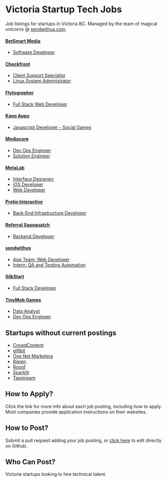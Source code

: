 # Victoria Startup Tech Jobs

Job listings for startups in Victoria BC. Managed by the team of magical unicorns @ [sendwithus.com](http://sendwithus.com).

#### [BetSmart Media](http://www.betsmartmedia.com/)
* [Software Developer](http://www.betsmartmedia.com/software-developer)

#### [Checkfront](https://www.checkfront.com/)
* [Client Support Specialist](http://checkfront.workable.com/jobs/27727)
* [Linux System Administrator](https://www.checkfront.com/careers/linux-system-administrator-wanted)

#### [Flytographer](http://www.flytographer.com/)
* [Full Stack Web Developer](http://www.flytographer.com/jobs)

#### [Kano Apps](http://www.kanoapps.com/)
* [Javascript Developer - Social Games](http://www.kanoapps.com/software-developer/)

#### [Mediacore](http://www.mediacore.com/)
* [Dev Ops Engineer](https://mediacore.bamboohr.com/jobs/view.php?id=7)
* [Solution Engineer](https://mediacore.bamboohr.com/jobs/view.php?id=9)

#### [MetaLab](http://metalab.co/)
* [Interface Designerr](http://metalab.co/careers/)
* [iOS Developer](http://metalab.co/careers/)
* [Web Developer](http://metalab.co/careers/)

#### [Pretio Interactive](https://www.pretio.in/)
* [Back-End Infrastructure Developer](https://www.pretio.in/jobs/back-end-infrastructure-developer/)

#### [Referral Saasquatch](http://www.referralsaasquatch.com/)
* [Backend Developer](http://www.referralsaasquatch.com/careers/#op-35157-backend-developer)

#### [sendwithus](https://www.sendwithus.com)
* [App Team: Web Developer](https://github.com/sendwithus/jobs/blob/master/app_team_web_developer.md)
* [Intern: QA and Testing Automation](https://github.com/sendwithus/jobs/blob/master/intern_test_automation.md)

#### [SilkStart](http://silkstart.com/)  
* [Full Stack Developer](http://silkstart.com/about/#careers)  

#### [TinyMob Games](http://tinymobgames.com/)
* [Data Analyst](http://tinymobgames.com/data-analyst.html)
* [Dev Ops Engineer](http://tinymobgames.com/devops-engineer-contract.html)


## Startups without current postings
* [CrowdContent](https://www.crowdcontent.com/)
* [giftbit](https://www.giftbit.com/)
* [One Net Marketing](http://onenetmarketing.com/)
* [Riipen](https://riipen.com/)
* [Rooof](https://www.rooof.com/)
* [Sparklit](https://www.sparklit.com/)
* [Tapstream](https://tapstream.com/)


## How to Apply?
Click the link for more info about each job posting, including how to apply. Most companies provide application instructions on their websites. 


## How to Post?
Submit a pull request adding your job posting, or [click here](https://github.com/vicstartups/jobs/edit/master/README.md) to edit directly on Github.


## Who Can Post?
Victoria startups looking to hire technical talent.
